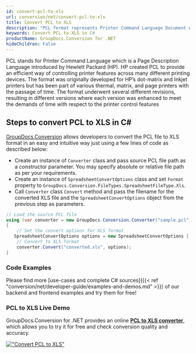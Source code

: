 ```yaml
---
id: convert-pcl-to-xls
url: conversion/net/convert-pcl-to-xls
title: Convert PCL to XLS
description: "PCL format represents Printer Command Language Document with .pcl extension. Learn how to convert PCL to XLS file programmatically in C# language using GroupDocs.Conversion for .NET library."
keywords: Convert PCL to XLS in C#
productName: GroupDocs.Conversion for .NET
hideChildren: False
---
```


PCL stands for Printer Command Language which is a Page Description Language introduced by Hewlett Packard (HP). HP created PCL to provide an efficient way of controlling printer features across many different printing devices. The format was originally developed for HP’s dot-matrix and Inkjet printers but has been part of various thermal, matrix, and page printers with the passage of time. The format underwent several different revisions, resulting in different versions where each version was enhanced to meet the demands of time with respect to the printer control features

## Steps to convert PCL to XLS in C#

[GroupDocs.Conversion](https://products.groupdocs.com/conversion/net) allows developers to convert the PCL file to XLS format in an easy and intuitive way just using a few lines of code as described below:

* Create an instance of `Converter` class and pass source PCL file path as a constructor parameter. You may specify absolute or relative file path as per your requirements. 
* Create an instance of `SpreadsheetConvertOptions` class and set `Format` property to `GroupDocs.Conversion.FileTypes.SpreadsheetFileType.Xls`.
* Call `Converter` class `Convert` method and pass the filename for the converted XLS file and the `SpreadsheetConvertOptions` object from the previous step as parameters.

```csharp
// Load the source PCL file
using (var converter = new GroupDocs.Conversion.Converter("sample.pcl"))
{
    // Set the convert options for XLS format
   SpreadsheetConvertOptions options = new SpreadsheetConvertOptions { Format = GroupDocs.Conversion.FileTypes.SpreadsheetFileType.Xls };
    // Convert to XLS format
    converter.Convert("converted.xls", options);
}
```

### Code Examples

Please find more [use-cases and complete C# sources]({{< ref "conversion/net/developer-guide/examples-and-demos.md" >}}) of our backend and frontend examples and try them for free!

### PCL to XLS Live Demo

GroupDocs.Conversion for .NET provides an online [**PCL to XLS converter**](https://products.groupdocs.app/conversion/pcl-to-xls), which allows you to try it for free and check conversion quality and accuracy.

[!["Convert PCL to XLS"](conversion/net/images/convert-to-xls/convert-pcl-to-xls.png)](https://products.groupdocs.app/conversion/pcl-to-xls)